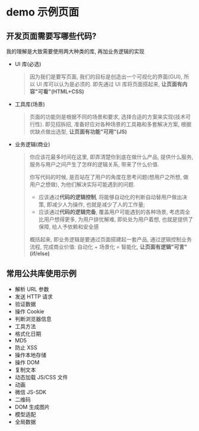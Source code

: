 # demo 示例页面

## 开发页面需要写哪些代码?

我的理解是大致需要使用两大种类的库, 再加业务逻辑的实现
* UI 库(必选)

  > 因为我们是要写页面, 我们的目标是创造出一个可视化的界面(GUI), 所以 UI 库可以认为是必须的. 即先通过 UI 库将页面搭起来, **让页面有内容"可看"(HTML+CSS)**
* 工具库(场景)

  > 页面的功能则是根据不同的场景和要求, 选择合适的方案来实现(技术可行性). 即见招拆招, 准备好应对各种场景的工具箱和多套解决方案, 根据优缺点做出选型, **让页面有功能"可用"(JS)**
* 业务逻辑(商业)

  > 你应该花最多时间在这里, 即弄清楚你到底在做什么产品, 提供什么服务, 服务与用户之间产生了怎样的逻辑关系, 带来了什么价值.
  >
  > 你写代码的时候, 是否站在了用户的角度在思考问题(想用户之所想, 做用户之想做), 为他们解决实际可能遇到的问题.
  > * 应该通过**代码的逻辑控制**, 将能够自动化的判断自动替用户做出决策, 即减少人为操作, 也就是减少了人的工作量;
  > * 应该通过**代码的逻辑完备**, 覆盖用户可能遇到的各种场景, 考虑周全比用户想得更多, 为用户排忧解难, 即处处为用户着想, 也就是提供了保障, 给人予依赖和安全感
  >
  > 概括起来, 即业务逻辑是要通过页面搭建起一套产品, 通过逻辑控制业务流程, 完成商业价值: 自动化 + 场景化 = 智能化, **让页面有逻辑"可言"(if/else)**

## 常用公共库使用示例

* 解析 URL 参数
* 发送 HTTP 请求
* 验证数据
* 操作 Cookie
* 判断浏览器信息
* 工具方法
* 格式化日期
* MD5
* 防止 XSS
* 操作本地存储
* 操作 DOM
* 复制文本
* 动态加载 JS/CSS 文件
* 动画
* 微信 JS-SDK
* 二维码
* DOM 生成图片
* 模型适配
* 全局数据